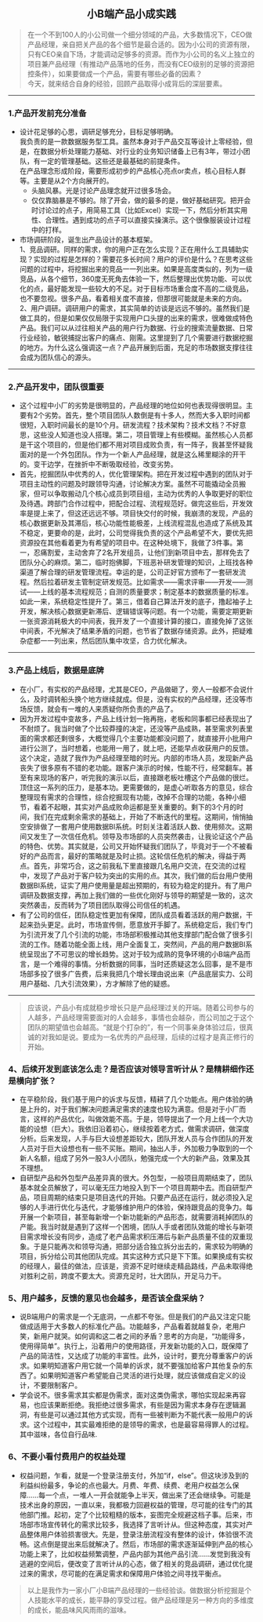 ﻿## <center>小B端产品小成实践</center>
> 在一个不到100人的小公司做一个细分领域的产品，大多数情况下，CEO做产品经理，亲自把关产品的各个细节是最合适的。因为小公司的资源有限，只有CEO亲自下场，才能调动足够多的资源。而作为小公司的名义上独立的项目兼产品经理（有推动产品落地的任务，而没有CEO级别的足够的资源把控条件），如果要做成一个产品，需要有哪些必备的因素？  
 今天，就来结合自身的经验，回顾产品取得小成背后的深层要素。 

 *** 
### 1.产品开发前充分准备 
- 设计花足够的心思，调研足够充分，目标足够明确。  
我负责的是一款数据服务型工具。虽然本身对于产品交互等设计上零经验，但是，在数据分析处理能力基础、对行业的业务知识储备上已有3年，带过小团队，有一定的管理基础。这些还是最基础的前提条件。  
在产品理念形成阶段，需要形成初步的产品核心亮点or卖点，核心目标人群等。主要是从2个方向展开的。  
  - 头脑风暴。光是讨论产品理念就开过很多场会。
  - 仅仅靠脑暴是不够的。除了开会，做的最多的是，做好基础研究。把开会时讨论过的点子，用简易工具（比如Excel）实现一下，然后分析其实用性、合理性。遇到成功的点子可以直接实操演示。这个很像服装设计过程中的打样。  
- 市场调研阶段，诞生出产品设计的基本框架。  
1、竞品调研。同样的需求，你的用户正在怎么实现？正在用什么工具辅助实现？实现的过程是怎样的？需要花多长时间？用户的评价是什么？在思考这些问题的过程中，将挖掘出来的竞品一一列出来。如果是高度类似的，列为一级竞品，从各个细节，360度无死角去体验一下，然后整理出优势功能、可以优化的点，最好能发现一些较大的不足。对于目标市场重合度不高的二级竞品，也不要忽视。很多产品，看着相关度不直接，但那很可能就是未来的方向。  
2、用户调研。调研用户的需求，其实简单的访谈是远远不够的。虽然我们是做工具的，但是如果仅仅局限于实现用户口头提的出来的需求，很难做成特色产品。我们可以从过往相关产品的用户行为数据、行业的搜索流量数据、日常行业经验，敏锐捕捉出客户的痛点、刚需。这里提到了几个需要进行数据挖掘的地方。为什么这么强调这一点？产品开展到后面，充足的市场数据支撑往往会成为团队信心的源头。
***
### 2.产品开发中，团队很重要
- 这个过程中小厂的劣势是很明显的，产品经理的地位如何也表现得很明显。主要有2个劣势。首先，整个项目团队人数倒是有十多人，然而大多入职时间都很短，入职时间最长的是10个月。研发流程？技术架构？技术文档？不好意思，这些没人知道也没人搭理。第二，项目管理上有些模糊。虽然核心人员都是干这个项目的，但是他们都不用对项目成败负责，有一阵子，我甚至怀疑我面对的是一个外包团队。作为一个新人产品经理，就是这么稀里糊涂的开干的。变干边学，在挫折中不断吸取经验，改变劣势。  
- 首先，挖掘团队中优秀的人，优化管理架构。把在开发过程中遇到的团队对于项目主动性的问题及时跟领导沟通，讨论解决方案。虽然不可能撬动全员搬家，但可以争取搬动几个核心成员到项目组，主动为优秀的人争取更好的职位及待遇。跨部门合作过程中，把配合过程、流程规范好。做完这些后，开发效率是提上来了，但这还远远不够。项目快交付的时候，我崩溃的发现，产品的核心数据更新及其滞后，核心功能性能极差，上线流程混乱也造成了系统及其不稳定，更要命的是，此时，公司觉得我负责的这个产品希望不大，要优先把资源投在其他看着更为有希望的项目中。在这种处境下，我做了3件事。第一，忍痛割爱，主动舍弃了2名开发组员，让他们到新项目中去，那样免去了团队分心的麻烦。第二，临时抱佛脚，下班恶补研发管理的知识，上班找各种渠道了解合理的研发管理流程。幸运的是，公司正好官方颁布了一套研发流程。然后拉着研发主管制定研发规范。比如需求——需求评审——开发——测试——上线的基本流程规范；自测的质量要求；制定基本的数据质量的标准。如此一来，系统稳定性提升了。第三，借着自己算法开发的底子，撸起袖子上开发，解决核心数据更新滞后、逻辑错误等问题。有一个功能，需要定期更新一张资源消耗极大的中间表，我开发了一个直接计算的接口，直接免掉了这张中间表，不光解决了结果矛盾的问题，也节省了数据存储资源。此外，把疑难杂症都一一列出来，然后团队集中攻坚，合力优化解决。
***
### 3.产品上线后，数据是底牌
- 在小厂，有实权的产品经理，尤其是CEO，产品做砸了，旁人一般都不会说什么，及时调转船头换个地方继续就成。但是，没有实权的产品经理，还没等市场反馈，就会有一堆的人来质疑你所负责的产品了。  
- 因为开发过程中变故多，产品上线计划一拖再拖，老板和同事都已经表现出了不耐烦了。我当时做了个比较莽撞的决定，还没等产品成熟，甚至需求列表里面的需求都还剩很多，大概觉得几个主要功能都没问题了，就直接开小批用户进行公测了，当时想着，也能用一用了，就上吧，还能早点收获用户的反馈。这个决定，造就了我作为产品经理至暗的时光。内部的市场人员，发现新产品丧失了很多原有不错的老功能。跟客户演示的时候，性能不行，经常翻车。甚至有来现场的客户，听完我的演示以后，直接跟老板吐槽这个产品做的很烂。顶住这一系列的压力，是基本功。更需要做的，是虚心听取各方的意见，综合整理现有需求的合理性，综合挖掘现有功能，改掉不合理的功能，各种小细节，看着不起眼，其实对产品成败命运都是至关重要的。剩下的3个月的时间，我们在完成剩余需求的基础上，开始了不断迭代的里程。这期间，悄悄抽空安排做了一套用户使用数据BI系统。时刻关注着活跃人数、使用频次。这期间又发生了一次信任危机。领导及市场部的人员突然袭击，让我论证这个产品的特色、优势。其实就是，公司又开始怀疑我们团队了，毕竟对于一个不被看好的产品而言，最好的策略就是及时止损。这轮信任危机的解决，得益于两点。首先，非常巧合，这之前我私下里直接跟几名用户交流，在交流的过程中，发现了产品对于客户较为突出的实用的点。其次，我们做的后台用户使用数据BI系统，证实了用户使用量是超出预期的，有较为稳定的提升。有了用户调研及数据支撑，再加上我们做的一些优化刚好与领导的期望是一致的，这次突然袭击，反而转为了项目团队取得公司信任的机遇。  
- 有了公司的信任，团队稳定性更加有保障，团队成员看着活跃的用户数据，干起来劲头更足。此时，市场宣传侧，愿意放开手脚了。系统稳定后，我们专门为引流开发了几个引流的功能，市场部积极推动其他支撑部门配合做了很多引流的工作。随着功能全面上线，用户全面复工，突然间，产品的用户数据BI系统呈现出了不可思议的增长趋势。这对于较为成熟的竞争环境的小B端产品而言，是一个难得的事情。分析数据的同事，当时还质疑这怎么回事，是不是市场部多投了很多广告费，后来我把几个增长理由说出来（产品底层实力、公司用户基础、几大引流效果），方才解除了他的疑惑。
***
>应该说，产品小有成就稳步增长只是产品经理过关的开端。随着公司参与的人越多，产品经理需要面对的人会越多，事情也会越杂，而公司加之于这个团队的期望值也会越高。“就是个打杂的”，有一个同事亲身体验过后，很真诚的对我如是说。要成为一名优秀的产品经理，后续的过程才是真正修行的开始。
### 4、后续开发到底该怎么走？是否应该对领导言听计从？是精耕细作还是横向扩张？
- 在平稳阶段，我们基于用户的诉求与反馈，精耕了几个功能点。用户体验的确是上升的，对于我们解决问题满足需求的速度也较为满意。但是对于小厂而言，这样的产品优化，叫做效能不高。于是，领导提出了一个月上线一个大功能的设想（巨大）。我依旧沿着初心，继续按着老方式，做需求调研，做深度分析。后来发现，人手与巨大设想差距较大，团队开发人员与合作团队的开发人员对于巨大设想也有一些不买账。期间，抽出人手，外加极力争取到的一个新人名额，组成了另外一股3人小团队，勉强完成一个大的新产品，效果及其不理想。  
- 自研型产品和外包型产品差异真的很大。外包型，一般项目周期结束了，团队基本就全员解放了，可以毫无压力地投入到下一个项目周期中去。而自研型产品，项目周期的结束只是项目迭代的开始。只要产品还在运行，就必须投入足够的人手进行优化与迭代，才能够维护用户的体验，保持跟竞品的竞争力。每开展一个新项目，甚至每新增一个新功能新的产品形态，就需要消耗掉团队的产能。我当时就是遇到了这样一个困境，团队人手或者团队效能的增长与新项目需求增长没有同步，造成了老产品需求积压滞后与新产品质量不佳的双重现象。于是只能再次和领导沟通，把部分适合独立拆分出去的，需求较为明确的项目，拆分给公司其他团队完成。其实这种方式只是下下策。如果换成有实权的经理人，最佳的做法，应该是，资源不足时继续走精品路线，产品未取得绝对胜利之前，跨度不要太大。资源充足时，壮大团队，开足马力干。
### 5、用户越多，反馈的意见也会越多，是否该全盘采纳？
- 说B端用户的需求是一个无底洞，一点都不夸张。但是我们的产品又注定只能做成适用于大多数人的标准化产品。功能越多，产品看着就越复杂，老用户笑，新用户就哭。如何调和这二者之间的矛盾？思考的方向是，“功能得多，使用得简单”。执行上，沿着用户的使用路径，开发新功能的入口，既保障了产品的简洁性，又达成了功能的丰富性。此外，设计时，要充分尊重客户的诉求。如果明知道客户用它就一个简单的诉求，就不要强加给客户其他复杂的东西了。如果明知道客户希望能自己灵活的进行处理，就应该做成自定义的设计，不要限制客户。  
- 学会说不。很多需求其实都是伪需求，面对这类伪需求，哪怕实现起来再容易，也应该果断拒绝。我拒绝过很多需求，有些是因为需求本身存在逻辑漏洞，有些是可以通过其他方式实现，而有一些被判断为不能代表一般用户的诉求。这个过程中，其实最难拒绝的是领导的需求，也是最容易得罪人的过程。其中滋味，各位自行品味.
### 6、不要小看付费用户的权益处理
- 权益问题，乍看，就是一个登录注册支付，外加“if，else”。但这块涉及到的利益纠纷最多，争论的点也最大。月费、年费、续费、老用户权益怎么保障……每一个点，一堆人一开会就能争上半天，做出来了还会继续争。可能是技术出身的原因，一直以来，我都极力回避权益的管理，尽可能的往专门的其他部门推。起初，定了个比较粗糙的版本，妄图完全规避这档子事。后来，市场部市场宣传转化的需求比较多，我选择了言听计从。但这种态度，其实对产品整体用户体验损害很大。先是，登录注册流程没有整体的设计，体验很不流畅。这点倒是提出来后就解决了。然后，市场部的需求逐渐延伸到产品的核心功能上来了，比如权益频繁调整，产品内部为其他产品引流……发觉到我没有逃避的空间后，便改变了言听计从的心态，做了相关的竞品调研，通过优化提过来的需求，尽可能的在满足需求和保障用户体验之间寻找平衡点。
> 以上是我作为一家小厂小B端产品经理的一些经验谈。做数据分析挖掘是个人技能水平的成长，能平静的享受过程。做产品经理是另一种方向的多维度的成长，能品味风风雨雨的滋味。
